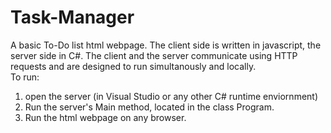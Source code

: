 # Task-Manager
A basic To-Do list html webpage. 
The client side is written in javascript, the server side in C#.
The client and the server communicate using HTTP requests and are designed to run simultanously and locally. \
To run:
1) open the server (in Visual Studio or any other C# runtime enviornment)
2) Run the server's Main method, located in the class Program.
3) Run the html webpage on any browser.
